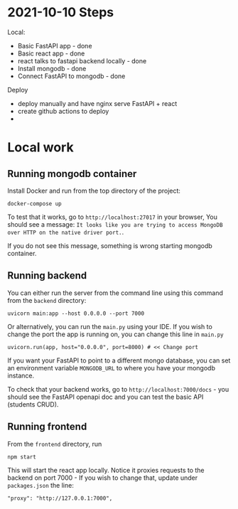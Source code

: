 # 2021-10-10 Steps

Local:
- Basic FastAPI app - done
- Basic react app - done
- react talks to fastapi backend locally - done
- Install mongodb - done
- Connect FastAPI to mongodb - done

Deploy
- deploy manually and have nginx serve FastAPI + react
- create github actions to deploy
- 

# Local work

## Running mongodb container 
Install Docker and run from the top directory of the project:
```
docker-compose up
```
To test that it works, go to `http://localhost:27017` in your browser,
You should see a message: `It looks like you are trying to access MongoDB over HTTP on the native driver port.`.

If you do not see this message, something is wrong starting mongodb container.

## Running backend
You can either run the server from the command line using this command from the `backend` directory:
```
uvicorn main:app --host 0.0.0.0 --port 7000
```

Or alternatively, you can run the `main.py` using your IDE.
If you wish to change the port the app is running on, you can change this line in `main.py`
```
uvicorn.run(app, host="0.0.0.0", port=8000) # << Change port
```

If you want your FastAPI to point to a different mongo database, you 
can set an environment variable `MONGODB_URL` to where you have your mongodb instance.

To check that your backend works, go to `http://localhost:7000/docs` - you should see the 
FastAPI openapi doc and you can test the basic API (students CRUD).

## Running frontend
From the `frontend` directory, run 
```
npm start
```
This will start the react app locally. 
Notice it proxies requests to the backend on port 7000 - If you wish to change that, 
update under `packages.json` the line:
```
"proxy": "http://127.0.0.1:7000",
```



